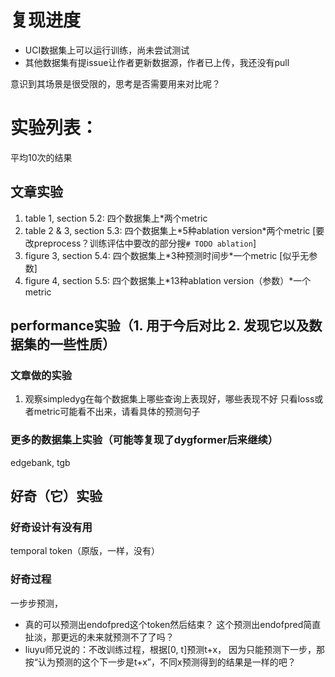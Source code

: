 # 复现进度
- UCI数据集上可以运行训练，尚未尝试测试
- 其他数据集有提issue让作者更新数据源，作者已上传，我还没有pull

意识到其场景是很受限的，思考是否需要用来对比呢？

# 实验列表：
平均10次的结果

## 文章实验
1. table 1, section 5.2: 四个数据集上\*两个metric
2. table 2 & 3, section 5.3: 四个数据集上\*5种ablation version\*两个metric [要改preprocess？训练评估中要改的部分搜`# TODO ablation`]
3. figure 3, section 5.4: 四个数据集上\*3种预测时间步\*一个metric [似乎无参数]
4. figure 4, section 5.5: 四个数据集上\*13种ablation version（参数）\*一个metric

## performance实验（1. 用于今后对比 2. 发现它以及数据集的一些性质）
### 文章做的实验
1. 观察simpledyg在每个数据集上哪些查询上表现好，哪些表现不好 
    只看loss或者metric可能看不出来，请看具体的预测句子

### 更多的数据集上实验（可能等复现了dygformer后来继续）
edgebank, tgb

## 好奇（它）实验
### 好奇设计有没有用
temporal token（原版，一样，没有）
### 好奇过程
一步步预测，
- 真的可以预测出endofpred这个token然后结束？
    这个预测出endofpred简直扯淡，那更远的未来就预测不了了吗？
- liuyu师兄说的：不改训练过程，根据[0, t]预测t+x，
    因为只能预测下一步，那按“认为预测的这个下一步是t+x”，不同x预测得到的结果是一样的吧？

